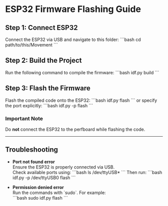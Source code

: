 # ESP32 Firmware Flashing Guide

## Step 1: Connect ESP32
Connect the ESP32 via USB and navigate to this folder:
\`\`\`bash
cd path/to/this/Movement
\`\`\`

## Step 2: Build the Project
Run the following command to compile the firmware:
\`\`\`bash
idf.py build
\`\`\`

## Step 3: Flash the Firmware
Flash the compiled code onto the ESP32:
\`\`\`bash
idf.py flash
\`\`\`
or specify the port explicitly:
\`\`\`bash
idf.py -p <PORT> flash
\`\`\`

### Important Note
Do **not** connect the ESP32 to the perfboard while flashing the code.

---

## Troubleshooting

- **Port not found error**  
  Ensure the ESP32 is properly connected via USB.  
  Check available ports using:
  \`\`\`bash
  ls /dev/ttyUSB*
  \`\`\`
  Then run:
  \`\`\`bash
  idf.py -p /dev/ttyUSB0 flash
  \`\`\`

- **Permission denied error**  
  Run the commands with \`sudo\`. For example:  
  \`\`\`bash
  sudo idf.py flash
  \`\`\`

